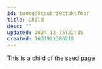 ```yaml
---
id: tu0tqd5toubri9ctakcf6pf
title: Child
desc: ""
updated: 2024-12-15T22:35
created: 1631921386219
---
```


This is a child of the seed page
